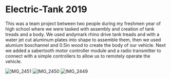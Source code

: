 # Electric-Tank 2019
This was a team project between two people during my freshmen year of high school where we were tasked with assembly and creation of tank treads and a body. 
We used andymark rhino drive tank treads and with a water jet cut aluminum plates into shape to assemble them, then we used alumium boxchannel and 0.5in wood to create the body of our vehicle. Next we added a sabertooth motor controller module and a radio transmitter to connect with a simple controllers to allow us to remotely operate the vehicle.

![IMG_2451](https://github.com/TScherph/Electric-Tank/assets/147080935/8dcac5b9-5f33-4764-b2b5-771d6ac7450b)
![IMG_2450](https://github.com/TScherph/Electric-Tank/assets/147080935/feb7d666-9bf0-455a-92c3-14c1da93f0f5)
![IMG_2449](https://github.com/TScherph/Electric-Tank/assets/147080935/b10cc685-80cc-4fcd-9d26-ef5f3ff1db07)
